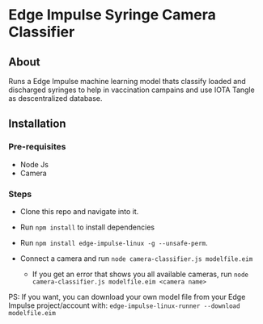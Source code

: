 # Edge Impulse Syringe Camera Classifier


## About

Runs a Edge Impulse machine learning model thats classify loaded and discharged syringes to help in vaccination campains and use IOTA Tangle as descentralized database.


## Installation

### Pre-requisites

* Node Js
* Camera

### Steps

* Clone this repo and navigate into it.
* Run ```npm install``` to install dependencies
* Run  ```npm install edge-impulse-linux -g --unsafe-perm```.



* Connect a camera and run ```node camera-classifier.js modelfile.eim```
  * If you get an error that shows you all available cameras, run ```node camera-classifier.js modelfile.eim <camera name>```


PS: If you want, you can download your own model file from your Edge Impulse project/account with: ```edge-impulse-linux-runner --download modelfile.eim```



